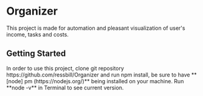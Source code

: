 # Organizer

This project is made for automation and pleasant visualization of user's income, tasks and costs.
<h2> Getting Started</h2>
In order to use this project, clone  git repository https://github.com/ressbill/Organizer and run npm install,
be sure to  have **[node] pm (https://nodejs.org/)** being installed on your machine. Run **node -v** in Terminal to see current version.</p>
